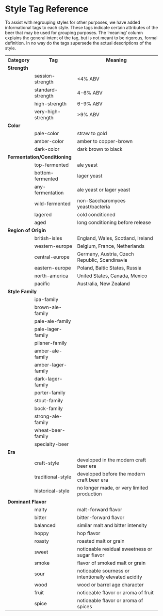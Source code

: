 # Style Tag Reference

To assist with regrouping styles for other purposes, we have added informational tags to each style. These tags indicate certain attributes of the beer that may be used for grouping purposes. The ‘meaning’ column explains the general intent of the tag, but is not meant to be rigorous, formal definition. In no way do the tags supersede the actual descriptions of the style.

<table>
	<tr>
		<th><b>Category</b></th>
		<th><b>Tag</b></th>
		<th><b>Meaning</b></th>
	</tr>
	<tr><td colspan="3"><strong><b>Strength</b></strong></td></tr>
	<tr>
		<td>&nbsp;</td>
		<td>session-strength</td>
		<td><4% ABV</td>
	</tr>
	<tr>
		<td>&nbsp;</td>
		<td>standard-strength</td>
		<td>4-6% ABV</td>
	</tr>
	<tr>
		<td>&nbsp;</td>
		<td>high-strength</td>
		<td>6-9% ABV</td>
	</tr>
	<tr>
		<td>&nbsp;</td>
		<td>very-high-strength</td>
		<td>>9% ABV</td>
	</tr>
	<tr><td colspan="3"><strong><b>Color</b></strong></td></tr>
	<tr>
		<td>&nbsp;</td>
		<td>pale-color</td>
		<td>straw to gold</td>
	</tr>
	<tr>
		<td>&nbsp;</td>
		<td>amber-color</td>
		<td>amber to copper-brown</td>
	</tr>
	<tr>
		<td>&nbsp;</td>
		<td>dark-color</td>
		<td>dark brown to black</td>
	</tr>
	<tr><td colspan="3"><strong><b>Fermentation/Conditioning</b></strong></td></tr>
	<tr>
		<td>&nbsp;</td>
		<td>top-fermented</td>
		<td>ale yeast</td>
	</tr>
	<tr>
		<td>&nbsp;</td>
		<td>bottom-fermented</td>
		<td>lager yeast</td>
	</tr>
	<tr>
		<td>&nbsp;</td>
		<td>any-fermentation</td>
		<td>ale yeast or lager yeast</td>
	</tr>
	<tr>
		<td>&nbsp;</td>
		<td>wild-fermented</td>
		<td>non-Saccharomyces yeast/bacteria</td>
	</tr>
	<tr>
		<td>&nbsp;</td>
		<td>lagered</td>
		<td>cold conditioned</td>
	</tr>
	<tr>
		<td>&nbsp;</td>
		<td>aged</td>
		<td>long conditioning before release</td>
	</tr>
	<tr><td colspan="3"><strong><b>Region of Origin</b></strong></td></tr>
	<tr>
		<td>&nbsp;</td>
		<td>british-isles</td>
		<td>England, Wales, Scotland, Ireland</td>
	</tr>
	<tr>
		<td>&nbsp;</td>
		<td>western-europe</td>
		<td>Belgium, France, Netherlands</td>
	</tr>
	<tr>
		<td>&nbsp;</td>
		<td>central-europe</td>
		<td>Germany, Austria, Czech Republic, Scandinavia</td>
	</tr>
	<tr>
		<td>&nbsp;</td>
		<td>eastern-europe</td>
		<td>Poland, Baltic States, Russia</td>
	</tr>
	<tr>
		<td>&nbsp;</td>
		<td>north-america</td>
		<td>United States, Canada, Mexico</td>
	</tr>
	<tr>
		<td>&nbsp;</td>
		<td>pacific</td>
		<td>Australia, New Zealand</td>
	</tr>
	<tr><td colspan="3"><strong><b>Style Family</b></strong></td></tr>
	<tr>
		<td>&nbsp;</td>
		<td>ipa-family</td>
		<td>&nbsp;</td>
	</tr>
	<tr>
		<td>&nbsp;</td>
		<td>brown-ale-family</td>
		<td>&nbsp;</td>
	</tr>
	<tr>
		<td>&nbsp;</td>
		<td>pale-ale-family</td>
		<td>&nbsp;</td>
	</tr>
	<tr>
		<td>&nbsp;</td>
		<td>pale-lager-family</td>
		<td>&nbsp;</td>
	</tr>
	<tr>
		<td>&nbsp;</td>
		<td>pilsner-family</td>
		<td>&nbsp;</td>
	</tr>
	<tr>
		<td>&nbsp;</td>
		<td>amber-ale-family</td>
		<td>&nbsp;</td>
	</tr>
	<tr>
		<td>&nbsp;</td>
		<td>amber-lager-family</td>
		<td>&nbsp;</td>
	</tr>
	<tr>
		<td>&nbsp;</td>
		<td>dark-lager-family</td>
		<td>&nbsp;</td>
	</tr>
	<tr>
		<td>&nbsp;</td>
		<td>porter-family</td>
		<td>&nbsp;</td>
	</tr>
	<tr>
		<td>&nbsp;</td>
		<td>stout-family</td>
		<td>&nbsp;</td>
	</tr>
	<tr>
		<td>&nbsp;</td>
		<td>bock-family</td>
		<td>&nbsp;</td>
	</tr>
	<tr>
		<td>&nbsp;</td>
		<td>strong-ale-family</td>
		<td>&nbsp;</td>
	</tr>
	<tr>
		<td>&nbsp;</td>
		<td>wheat-beer-family</td>
		<td>&nbsp;</td>
	</tr>
	<tr>
		<td>&nbsp;</td>
		<td>specialty-beer</td>
		<td>&nbsp;</td>
	</tr>
	<tr><td colspan="3"><strong><b>Era</b></strong></td></tr>
	<tr>
		<td>&nbsp;</td>
		<td>craft-style</td>
		<td>developed in the modern craft beer era</td>
	</tr>
	<tr>
		<td>&nbsp;</td>
		<td>traditional-style</td>
		<td>developed before the modern craft beer era</td>
	</tr>
	<tr>
		<td>&nbsp;</td>
		<td>historical-style</td>
		<td>no longer made, or very limited production</td>
	</tr>
	<tr><td colspan="3"><strong><b>Dominant Flavor</b></strong></td></tr>
	<tr>
		<td>&nbsp;</td>
		<td>malty</td>
		<td>malt-forward flavor</td>
	</tr>
	<tr>
		<td>&nbsp;</td>
		<td>bitter</td>
		<td>bitter-forward flavor</td>
	</tr>
	<tr>
		<td>&nbsp;</td>
		<td>balanced</td>
		<td>similar malt and bitter intensity</td>
	</tr>
	<tr>
		<td>&nbsp;</td>
		<td>hoppy</td>
		<td>hop flavor</td>
	</tr>
	<tr>
		<td>&nbsp;</td>
		<td>roasty</td>
		<td>roasted malt or grain</td>
	</tr>
	<tr>
		<td>&nbsp;</td>
		<td>sweet</td>
		<td>noticeable residual sweetness or sugar flavor</td>
	</tr>
	<tr>
		<td>&nbsp;</td>
		<td>smoke</td>
		<td>flavor of smoked malt or grain</td>
	</tr>
	<tr>
		<td>&nbsp;</td>
		<td>sour</td>
		<td>noticeable sourness or intentionally elevated acidity</td>
	</tr>
	<tr>
		<td>&nbsp;</td>
		<td>wood</td>
		<td>wood or barrel age character</td>
	</tr>
	<tr>
		<td>&nbsp;</td>
		<td>fruit</td>
		<td>noticeable flavor or aroma of fruit</td>
	</tr>
	<tr>
		<td>&nbsp;</td>
		<td>spice</td>
		<td>noticeable flavor or aroma of spices</td>
	</tr>
</table>
